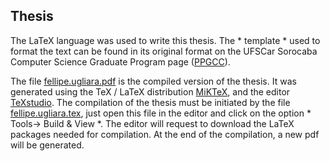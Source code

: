 ## Thesis

The LaTeX language was used to write this thesis. The * template * used to format the text can be found in its original format on the UFSCar Sorocaba Computer Science Graduate Program page ([PPGCC](http://www.ppgccs.net/)).

The file [fellipe.ugliara.pdf](https://github.com/ugliara-fellipe/academic.research/tree/master/master's.degree/thesis/fellipe.ugliara.pdf) is the compiled version of the thesis. It was generated using the TeX / LaTeX distribution [MiKTeX](https://miktex.org/), and the editor [TeXstudio](https://www.texstudio.org/). The compilation of the thesis must be initiated by the file [fellipe.ugliara.tex](https://github.com/ugliara-fellipe/academic.research/tree/master/master's.degree/thesis/fellipe.ugliara.tex), just open this file in the editor and click on the option * Tools-> Build & View *. The editor will request to download the LaTeX packages needed for compilation. At the end of the compilation, a new pdf will be generated.